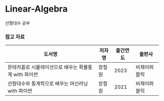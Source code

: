 # Linear-Algebra
선형대수 공부
 
### 참고 자료
|도서명|저자명|출간연도|출판사|
|------|---|---|---|
|몬테카를로 시뮬레이션으로 배우는 확률통계 with 파이썬 |장철원|2023|비제이퍼블릭|
|선형대수와 통계학으로 배우는 머신러닝 with 파이썬 |장철원|2021|비제이퍼블릭|
